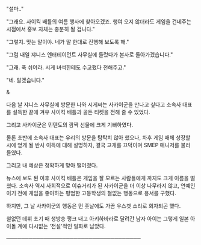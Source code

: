 "설마.."

"그래요. 사이킥 배틀의 여름 행사에 찾아오겠죠. 행여 오지 않더라도 게임을 건네주는 시점에서 홍보 자체는 충분히 될 겁니다."

"그렇지. 맞는 말이야. 네가 말 한대로 진행해 보도록 해."

"그럼 내일 쟈니스 엔터테이먼트 사무실에 들렀다가 본사로 돌아가겠습니다."

"그래. 푹 쉬어라. 시게 녀석한테도 수고했다 전해주고."

"네. 알겠습니다."

&

다음 날 쟈니스 사무실에 방문한 나와 시게씨는 사카이군을 만나고 싶다고 소속사 대표를 설득한 끝에 겨우 사이킥 배틀과 골든 티켓을 전해 줄 수 있었다. 

그리고 사카이군은 민텐도의 깜짝 선물에 크게 기뻐하였다. 

물론 초반에 소속사 대표는 우리의 방문을 탐탁치 않아 했으나, 차후 게임 매체 성장할 시에 얻게 될 반사 이득에 대해 설명하자, 결국 고개를 끄덕이며 SMEP 매니저를 불러 들였다.

그리고 내 예상은 정확하게 맞아 떨어졌다.

뉴스에 보도 된 이후 사이킥 배틀은 게임을 잘 모르는 사람들에게 까지도 크게 이름을 떨쳤다. 소속사 역시 사회적으로 이슈거리가 된 사카이군을 더 이상 나무라지 않고, 연예인이기 전에 게임을 좋아하는 평범한 고등학생의 철없는 행동으로 용서를 구했다.

하지만, 그 날 사카이군의 행동은 먼 훗날에도 가끔 우스겟 소리로 회자되곤 했다.

철없던 데뷔 초기 때 생방송 펑크 내고 아키하바라로 달려간 남자 아이는 그렇게 일본 아이돌 계에 다시없는 '전설'적인 일화로 남았다.

────────────────────────────────────